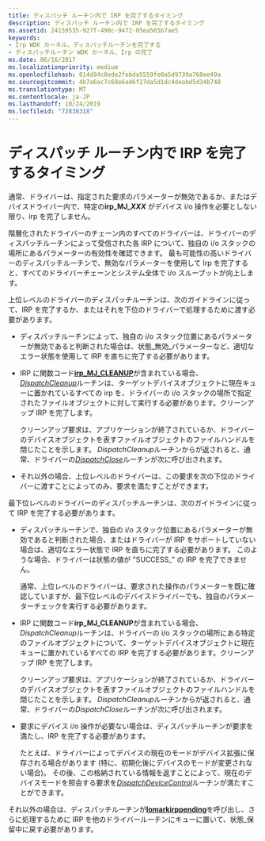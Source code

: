 ```yaml
---
title: ディスパッチ ルーチン内で IRP を完了するタイミング
description: ディスパッチ ルーチン内で IRP を完了するタイミング
ms.assetid: 24159535-927f-490c-9472-05ea565b7ae5
keywords:
- Irp WDK カーネル、ディスパッチルーチンを完了する
- ディスパッチルーチン WDK カーネル、Irp の完了
ms.date: 06/16/2017
ms.localizationpriority: medium
ms.openlocfilehash: 014d94c0ede2febda5559fe0a5d9739a768ee49a
ms.sourcegitcommit: 4b7a6ac7c68e6ad6f27da5d1dc4deabd5d34b748
ms.translationtype: MT
ms.contentlocale: ja-JP
ms.lasthandoff: 10/24/2019
ms.locfileid: "72838318"
---
```

# <a name="when-to-complete-an-irp-in-a-dispatch-routine"></a>ディスパッチ ルーチン内で IRP を完了するタイミング





通常、ドライバーは、指定された要求のパラメーターが無効であるか、またはデバイスドライバー内で、特定の**irp\_MJ\_<em>XXX</em>** がデバイス i/o 操作を必要としない限り、irp を完了しません。

階層化されたドライバーのチェーン内のすべてのドライバーは、ドライバーのディスパッチルーチンによって受信された各 IRP について、独自の i/o スタックの場所にあるパラメーターの有効性を確認できます。 最も可能性の高いドライバーのディスパッチルーチンで、無効なパラメーターを使用して Irp を完了すると、すべてのドライバーチェーンとシステム全体で i/o スループットが向上します。

上位レベルのドライバーのディスパッチルーチンは、次のガイドラインに従って、IRP を完了するか、またはそれを下位のドライバーで処理するために渡す必要があります。

-   ディスパッチルーチンによって、独自の i/o スタック位置にあるパラメーターが無効であると判断された場合は、状態\_無効\_パラメーターなど、適切なエラー状態を使用して IRP を直ちに完了する必要があります。

-   IRP に関数コード[**irp\_MJ\_CLEANUP**](https://docs.microsoft.com/windows-hardware/drivers/kernel/irp-mj-cleanup)が含まれている場合、 [*DispatchCleanup*](https://docs.microsoft.com/windows-hardware/drivers/ddi/wdm/nc-wdm-driver_dispatch)ルーチンは、ターゲットデバイスオブジェクトに現在キューに置かれているすべての irp を、ドライバーの i/o スタックの場所で指定されたファイルオブジェクトに対して実行する必要があります。クリーンアップ IRP を完了します。

    クリーンアップ要求は、アプリケーションが終了されているか、ドライバーのデバイスオブジェクトを表すファイルオブジェクトのファイルハンドルを閉じたことを示します。 *DispatchCleanup*ルーチンからが返されると、通常、ドライバーの[*DispatchClose*](https://docs.microsoft.com/windows-hardware/drivers/ddi/wdm/nc-wdm-driver_dispatch)ルーチンが次に呼び出されます。

-   それ以外の場合、上位レベルのドライバーは、この要求を次の下位のドライバーに渡すことによってのみ、要求を満たすことができます。

最下位レベルのドライバーのディスパッチルーチンは、次のガイドラインに従って IRP を完了する必要があります。

-   ディスパッチルーチンで、独自の i/o スタック位置にあるパラメーターが無効であると判断された場合、またはドライバーが IRP をサポートしていない場合は、適切なエラー状態で IRP を直ちに完了する必要があります。 このような場合、ドライバーは状態の値が "SUCCESS\_" の IRP を完了できません。

    通常、上位レベルのドライバーは、要求された操作のパラメーターを既に確認していますが、最下位レベルのデバイスドライバーでも、独自のパラメーターチェックを実行する必要があります。

-   IRP に関数コード**irp\_MJ\_CLEANUP**が含まれている場合、 *DispatchCleanup*ルーチンは、ドライバーの i/o スタックの場所にある特定のファイルオブジェクトについて、ターゲットデバイスオブジェクトに現在キューに置かれているすべての IRP を完了する必要があります。クリーンアップ IRP を完了します。

    クリーンアップ要求は、アプリケーションが終了されているか、ドライバーのデバイスオブジェクトを表すファイルオブジェクトのファイルハンドルを閉じたことを示します。 *DispatchCleanup*ルーチンからが返されると、通常、ドライバーの*DispatchClose*ルーチンが次に呼び出されます。

-   要求にデバイス i/o 操作が必要ない場合は、ディスパッチルーチンが要求を満たし、IRP を完了する必要があります。

    たとえば、ドライバーによってデバイスの現在のモードがデバイス拡張に保存される場合があります (特に、初期化後にデバイスのモードが変更されない場合)。 その後、この格納されている情報を返すことによって、現在のデバイスモードを照会する要求を[*DispatchDeviceControl*](https://docs.microsoft.com/windows-hardware/drivers/ddi/wdm/nc-wdm-driver_dispatch)ルーチンが満たすことができます。

それ以外の場合は、ディスパッチルーチンが[**Iomarkirppending**](https://docs.microsoft.com/windows-hardware/drivers/ddi/wdm/nf-wdm-iomarkirppending)を呼び出し、さらに処理するために IRP を他のドライバールーチンにキューに置いて、状態\_保留中に戻す必要があります。

 

 





